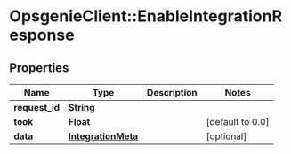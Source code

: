# OpsgenieClient::EnableIntegrationResponse

## Properties
Name | Type | Description | Notes
------------ | ------------- | ------------- | -------------
**request_id** | **String** |  | 
**took** | **Float** |  | [default to 0.0]
**data** | [**IntegrationMeta**](IntegrationMeta.md) |  | [optional] 


